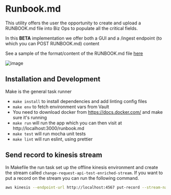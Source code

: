 # Runbook.md

This utility offers the user the opportunity to create and upload a RUNBOOK.md file into Biz Ops to populate all the critical fields.

In this **BETA** implementation we offer both a GUI and a /ingest endpoint (to which you can POST RUNBOOK.md) content

See a sample of the format/content of the RUNBOOK.md file [here](./docs/example.md)

![image](https://user-images.githubusercontent.com/447559/58543123-b62f4580-81f6-11e9-8f9b-7d694d159e85.png)

## Installation and Development

Make is the general task runner

-   `make install` to install dependencies and add linting config files
-   `make env` to fetch environment vars from Vault
-   You need to download docker from https://docs.docker.com/ and make sure it's running
-   `make run` will run the app which you can then visit at http://localhost:3000/runbook.md
-   `make test` will run mocha unit tests
-   `make lint` will run eslint, using prettier

## Send record to kinesis stream

In Makefile the run task set up the offline kinesis environment and create the stream called `change-request-api-test-enriched-stream`.
If you want to put a record on the stream you can run the following command.

```bash
aws kinesis --endpoint-url http://localhost:4567 put-record --stream-name change-request-api-test-enriched-stream  --partition-key “MyFirstMessage” --data "{\"systemData\":{\"name\":\"Biz Ops Search\",\"SF_ID\":\"a22D0000002ugnxIAA\",\"serviceTier\":\"Bronze\",\"dataOwner\":{\"email\":\"rhys.evans@ft.com\"},\"supportedBy\":{\"email\":\"reliability.engineering@ft.com\"},\"repositories\":{\"code\":\"github:Financial-Times/biz-ops-api\"},\"deliveredBy\":{\"productOwners\":[{\"email\":\"sarah.wells@ft.com\"}],\"group\":{\"code\":\"operationsreliability\",\"name\":\"Operations & Reliability\"}}},\"githubData\":{\"title\":\"Fix change type in salesforce\",\"htmlUrl\":\"https://github.com/Financial-Times/change-api/pull/52\"},\"user\":{\"githubName\":\"testUser\",\"email\":null},\"environment\":\"production\",\"systemCode\":\"biz-ops-search\",\"commit\":\"c50128fc67f055356d4171f570aa2600e42dc2d1\",\"timestamp\":\"2019-06-18T09:38:44.286Z\",\"loggerContext\":{\"traceId\":\"e3860769-3341-4ea2-b29e-c9d96c260f13\",\"clientSystemCode\":\"biz-ops-search\"},\"isProdEnv\":true,\"salesforceSystemId\":\"a22D0000002ugnxIAA\"}"
```
